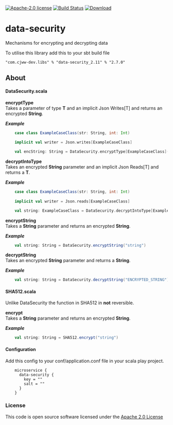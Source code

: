 [![Apache-2.0 license](http://img.shields.io/badge/license-Apache-brightgreen.svg)](http://www.apache.org/licenses/LICENSE-2.0.html)
[![Build Status](https://travis-ci.org/cjww-development/data-security.svg?branch=master)](https://travis-ci.org/cjww-development/data-security)
[ ![Download](https://api.bintray.com/packages/cjww-development/releases/data-security/images/download.svg) ](https://bintray.com/cjww-development/releases/data-security/_latestVersion)

data-security
=================

Mechanisms for encrypting and decrypting data

To utilise this library add this to your sbt build file

```sbtshell
"com.cjww-dev.libs" % "data-security_2.11" % "2.7.0" 
```

## About
#### DataSecurity.scala

**encryptType**<br>
Takes a parameter of type **T** and an implicit Json Writes[T] and returns an encrypted **String**.

***Example***

```scala
    case class ExampleCaseClass(str: String, int: Int)
    
    implicit val writer = Json.writes[ExampleCaseClass]

    val encString: String = DataSecurity.encryptType[ExampleCaseClass](ExampleCaseClass("exp", 616))
```


**decryptIntoType**<br>
Takes an encrypted **String** parameter and an implicit Json Reads[T] and returns a **T**.

***Example***

```scala
    case class ExampleCaseClass(str: String, int: Int)
    
    implicit val writer = Json.reads[ExampleCaseClass]

    val string: ExampleCaseClass = DataSecurity.decryptIntoType[ExampleCaseClass]("ENCRYPTED_STRING")
```


**encryptString**<br>
Takes a **String** parameter and returns an encrypted **String**.

***Example***

```scala
    val string: String = DataSecurity.encryptString("string")
```


**decryptString**<br>
Takes an encrypted **String** parameter and returns a **String**.

***Example***

```scala
    val string: String = DataSecurity.decryptString("ENCRYPTED_STRING")
```


#### SHA512.scala

Unlike DataSecurity the function in SHA512 in **not** reversible.

**encrypt**<br>
Takes a **String** parameter and returns an encrypted **String**.

***Example***

```scala
    val string: String = SHA512.encrypt("string")
```


#### Configuration

Add this config to your conf/application.conf file in your scala play project.

```hocon
    microservice {
      data-security {
        key = ""
        salt = ""
      }
    }
```

### License

This code is open source software licensed under the [Apache 2.0 License]("http://www.apache.org/licenses/LICENSE-2.0.html")


